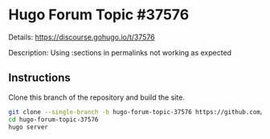 # Hugo Forum Topic #37576

Details: <https://discourse.gohugo.io/t/37576>

Description: Using :sections in permalinks not working as expected

## Instructions

Clone this branch of the repository and build the site.

```bash
git clone --single-branch -b hugo-forum-topic-37576 https://github.com/jmooring/hugo-testing hugo-forum-topic-37576
cd hugo-forum-topic-37576
hugo server
```
